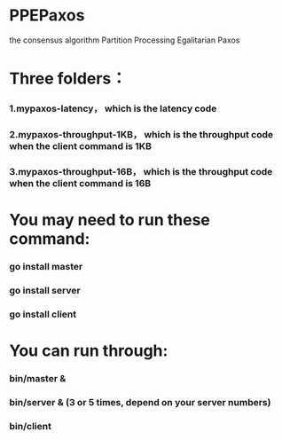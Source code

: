 # PPEPaxos
the consensus algorithm Partition  Processing Egalitarian Paxos
# Three folders：
### 1.mypaxos-latency， which is the latency code
### 2.mypaxos-throughput-1KB， which is the throughput code when the client command is 1KB
### 3.mypaxos-throughput-16B， which is the throughput code when the client command is 16B
# You may need to run these command:
### go install master
### go install server
### go install client
# You can run through:
### bin/master &
### bin/server & (3 or 5 times, depend on your server numbers)
### bin/client
